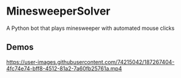 # MinesweeperSolver
A Python bot that plays minesweeper with automated mouse clicks

## Demos
https://user-images.githubusercontent.com/74215042/187267404-4fc74e74-bff8-4512-81a2-7a60fb25761a.mp4

